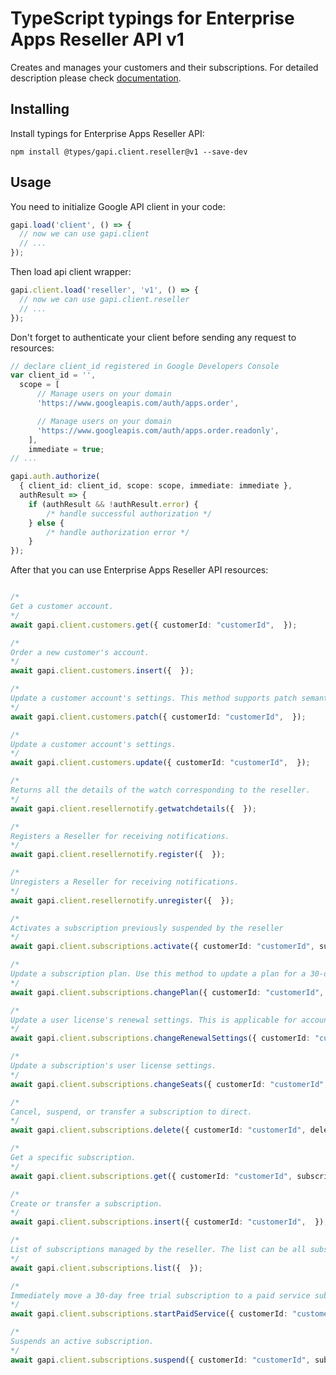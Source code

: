 # TypeScript typings for Enterprise Apps Reseller API v1

Creates and manages your customers and their subscriptions.
For detailed description please check [documentation](https://developers.google.com/google-apps/reseller/).

## Installing

Install typings for Enterprise Apps Reseller API:

```
npm install @types/gapi.client.reseller@v1 --save-dev
```

## Usage

You need to initialize Google API client in your code:

```typescript
gapi.load('client', () => {
  // now we can use gapi.client
  // ...
});
```

Then load api client wrapper:

```typescript
gapi.client.load('reseller', 'v1', () => {
  // now we can use gapi.client.reseller
  // ...
});
```

Don't forget to authenticate your client before sending any request to resources:

```typescript
// declare client_id registered in Google Developers Console
var client_id = '',
  scope = [ 
      // Manage users on your domain
      'https://www.googleapis.com/auth/apps.order',

      // Manage users on your domain
      'https://www.googleapis.com/auth/apps.order.readonly',
    ],
    immediate = true;
// ...

gapi.auth.authorize(
  { client_id: client_id, scope: scope, immediate: immediate },
  authResult => {
    if (authResult && !authResult.error) {
        /* handle successful authorization */
    } else {
        /* handle authorization error */
    }
});
```

After that you can use Enterprise Apps Reseller API resources:

```typescript

/*
Get a customer account.
*/
await gapi.client.customers.get({ customerId: "customerId",  });

/*
Order a new customer's account.
*/
await gapi.client.customers.insert({  });

/*
Update a customer account's settings. This method supports patch semantics.
*/
await gapi.client.customers.patch({ customerId: "customerId",  });

/*
Update a customer account's settings.
*/
await gapi.client.customers.update({ customerId: "customerId",  });

/*
Returns all the details of the watch corresponding to the reseller.
*/
await gapi.client.resellernotify.getwatchdetails({  });

/*
Registers a Reseller for receiving notifications.
*/
await gapi.client.resellernotify.register({  });

/*
Unregisters a Reseller for receiving notifications.
*/
await gapi.client.resellernotify.unregister({  });

/*
Activates a subscription previously suspended by the reseller
*/
await gapi.client.subscriptions.activate({ customerId: "customerId", subscriptionId: "subscriptionId",  });

/*
Update a subscription plan. Use this method to update a plan for a 30-day trial or a flexible plan subscription to an annual commitment plan with monthly or yearly payments.
*/
await gapi.client.subscriptions.changePlan({ customerId: "customerId", subscriptionId: "subscriptionId",  });

/*
Update a user license's renewal settings. This is applicable for accounts with annual commitment plans only.
*/
await gapi.client.subscriptions.changeRenewalSettings({ customerId: "customerId", subscriptionId: "subscriptionId",  });

/*
Update a subscription's user license settings.
*/
await gapi.client.subscriptions.changeSeats({ customerId: "customerId", subscriptionId: "subscriptionId",  });

/*
Cancel, suspend, or transfer a subscription to direct.
*/
await gapi.client.subscriptions.delete({ customerId: "customerId", deletionType: "deletionType", subscriptionId: "subscriptionId",  });

/*
Get a specific subscription.
*/
await gapi.client.subscriptions.get({ customerId: "customerId", subscriptionId: "subscriptionId",  });

/*
Create or transfer a subscription.
*/
await gapi.client.subscriptions.insert({ customerId: "customerId",  });

/*
List of subscriptions managed by the reseller. The list can be all subscriptions, all of a customer's subscriptions, or all of a customer's transferable subscriptions.
*/
await gapi.client.subscriptions.list({  });

/*
Immediately move a 30-day free trial subscription to a paid service subscription.
*/
await gapi.client.subscriptions.startPaidService({ customerId: "customerId", subscriptionId: "subscriptionId",  });

/*
Suspends an active subscription.
*/
await gapi.client.subscriptions.suspend({ customerId: "customerId", subscriptionId: "subscriptionId",  });
```
